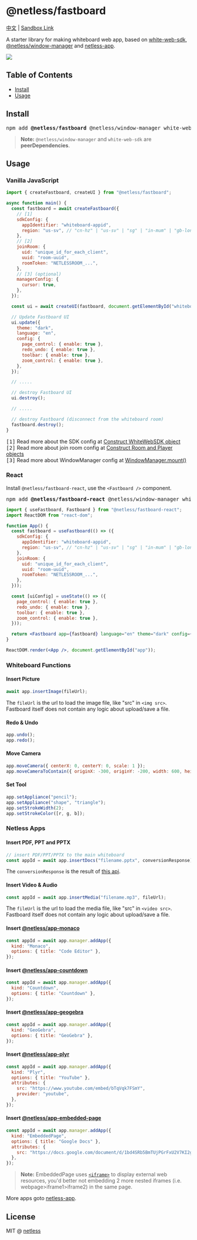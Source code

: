 # @netless/fastboard

[中文](./README-zh.md) | [Sandbox Link](https://codesandbox.io/s/vanilla-fastboard-example-trns09?file=/src/index.ts)

A starter library for making whiteboard web app, based on [white-web-sdk](https://www.npmjs.com/package/white-web-sdk), [@netless/window-manager](https://www.npmjs.com/package/@netless/window-manager) and [netless-app](https://github.com/netless-io/netless-app).

<img src="https://user-images.githubusercontent.com/8097890/165052277-f0bc1fba-c261-44a8-8219-cd7832ee3091.jpg" align="center">

## Table of Contents

- [Install](#install)
- [Usage](#usage)

## Install

<pre class="language-bash">
npm add <b>@netless/fastboard</b> @netless/window-manager white-web-sdk
</pre>

> **Note:** `@netless/window-manager` and `white-web-sdk` are **peerDependencies**.

## Usage

### Vanilla JavaScript

```js
import { createFastboard, createUI } from "@netless/fastboard";

async function main() {
  const fastboard = await createFastboard({
    // [1]
    sdkConfig: {
      appIdentifier: "whiteboard-appid",
      region: "us-sv", // "cn-hz" | "us-sv" | "sg" | "in-mum" | "gb-lon"
    },
    // [2]
    joinRoom: {
      uid: "unique_id_for_each_client",
      uuid: "room-uuid",
      roomToken: "NETLESSROOM_...",
    },
    // [3] (optional)
    managerConfig: {
      cursor: true,
    },
  });

  const ui = await createUI(fastboard, document.getElementById("whiteboard"));

  // Update Fastboard UI
  ui.update({
    theme: "dark",
    language: "en",
    config: {
      page_control: { enable: true },
      redo_undo: { enable: true },
      toolbar: { enable: true },
      zoom_control: { enable: true },
    },
  });

  // .....

  // destroy Fastboard UI
  ui.destroy();

  // .....

  // destroy Fastboard (disconnect from the whiteboard room)
  fastboard.destroy();
}
```

<samp>[1]</samp> Read more about the SDK config at [Construct WhiteWebSDK object](https://developer.netless.link/javascript-en/home/construct-white-web-sdk)\
<samp>[2]</samp> Read more about join room config at [Construct Room and Player objects](https://developer.netless.link/javascript-en/home/construct-room-and-player)\
<samp>[3]</samp> Read more about WindowManager config at [WindowManager.mount()](https://github.com/netless-io/window-manager/blob/master/docs/api.md#mount)

### React

Install `@netless/fastboard-react`, use the `<Fastboard />` component.

<pre class="language-bash">
npm add <b>@netless/fastboard-react</b> @netless/window-manager white-web-sdk react react-dom
</pre>

```jsx
import { useFastboard, Fastboard } from "@netless/fastboard-react";
import ReactDOM from "react-dom";

function App() {
  const fastboard = useFastboard(() => ({
    sdkConfig: {
      appIdentifier: "whiteboard-appid",
      region: "us-sv", // "cn-hz" | "us-sv" | "sg" | "in-mum" | "gb-lon"
    },
    joinRoom: {
      uid: "unique_id_for_each_client",
      uuid: "room-uuid",
      roomToken: "NETLESSROOM_...",
    },
  }));

  const [uiConfig] = useState(() => ({
    page_control: { enable: true },
    redo_undo: { enable: true },
    toolbar: { enable: true },
    zoom_control: { enable: true },
  }));

  return <Fastboard app={fastboard} language="en" theme="dark" config={uiConfig} />;
}

ReactDOM.render(<App />, document.getElementById("app"));
```

### Whiteboard Functions

#### Insert Picture

```js
await app.insertImage(fileUrl);
```

The `fileUrl` is the url to load the image file, like "src" in `<img src>`.
Fastboard itself does not contain any logic about upload/save a file.

#### Redo & Undo

```js
app.undo();
app.redo();
```

#### Move Camera

```js
app.moveCamera({ centerX: 0, centerY: 0, scale: 1 });
app.moveCameraToContain({ originX: -300, originY: -200, width: 600, height: 400 });
```

#### Set Tool

```js
app.setAppliance("pencil");
app.setAppliance("shape", "triangle");
app.setStrokeWidth(2);
app.setStrokeColor([r, g, b]);
```

### Netless Apps

#### Insert PDF, PPT and PPTX

```js
// insert PDF/PPT/PPTX to the main whiteboard
const appId = await app.insertDocs("filename.pptx", conversionResponse);
```

The `conversionResponse` is the result of [this api](https://developer.netless.link/server-en/home/server-conversion#get-query-task-conversion-progress).

#### Insert Video & Audio

```js
const appId = await app.insertMedia("filename.mp3", fileUrl);
```

The `fileUrl` is the url to load the media file, like "src" in `<video src>`.
Fastboard itself does not contain any logic about upload/save a file.

#### Insert [@netless/app-monaco](https://github.com/netless-io/netless-app/tree/master/packages/app-monaco)

```js
const appId = await app.manager.addApp({
  kind: "Monaco",
  options: { title: "Code Editor" },
});
```

#### Insert [@netless/app-countdown](https://github.com/netless-io/netless-app/tree/master/packages/app-countdown)

```js
const appId = await app.manager.addApp({
  kind: "Countdown",
  options: { title: "Countdown" },
});
```

#### Insert [@netless/app-geogebra](https://github.com/netless-io/netless-app/tree/master/packages/app-geogebra)

```js
const appId = await app.manager.addApp({
  kind: "GeoGebra",
  options: { title: "GeoGebra" },
});
```

#### Insert [@netless/app-plyr](https://github.com/netless-io/netless-app/tree/master/packages/app-plyr)

```js
const appId = await app.manager.addApp({
  kind: "Plyr",
  options: { title: "YouTube" },
  attributes: {
    src: "https://www.youtube.com/embed/bTqVqk7FSmY",
    provider: "youtube",
  },
});
```

#### Insert [@netless/app-embedded-page](https://github.com/netless-io/netless-app/tree/master/packages/app-embedded-page)

```js
const appId = await app.manager.addApp({
  kind: "EmbeddedPage",
  options: { title: "Google Docs" },
  attributes: {
    src: "https://docs.google.com/document/d/1bd4SRb5BmTUjPGrFxU2V7KI2g_mQ-HQUBxKTxsEn5e4/edit?usp=sharing",
  },
});
```

> **Note:** EmbeddedPage uses [`<iframe>`](https://developer.mozilla.org/en-US/docs/Web/HTML/Element/iframe) to display external web resources, you'd better not embedding 2 more nested iframes (i.e. webpage>iframe1>iframe2) in the same page.

More apps goto [netless-app](#https://github.com/netless-io/netless-app).

## License

MIT @ [netless](https://github.com/netless-io)
